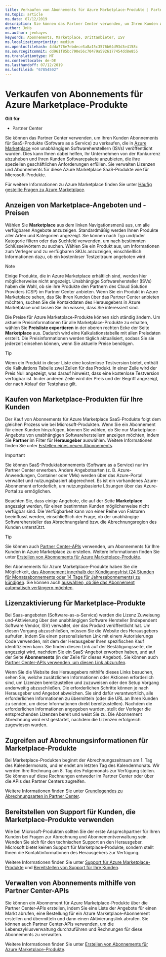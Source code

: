 ```yaml
---
title: Verkaufen von Abonnements für Azure Marketplace-Produkte | Partner Center
ms.topic: article
ms.date: 07/12/2019
description: Sie können das Partner Center verwenden, um Ihren Kunden Abonnements für SaaS-Produkte (Software as a Service) zu verkaufen, die in Azure Marketplace von unabhängigen Softwareherstellern (ISVs) veröffentlicht wurden.
author: JnHs
ms.author: jenhayes
keywords: Abonnements, Marketplace, Drittanbieter, ISV
ms.localizationpriority: medium
ms.openlocfilehash: 4dda776e7ebdece3a8a15c3576b64d93d3e4158c
ms.sourcegitcommit: dd961f85bc790e56c70479a5926177454dd8e855
ms.translationtype: MT
ms.contentlocale: de-DE
ms.lasthandoff: 07/12/2019
ms.locfileid: "67854502"
---
```

# <a name="sell-subscriptions-to-azure-marketplace-products"></a>Verkaufen von Abonnements für Azure Marketplace-Produkte

**Gilt für**

- Partner Center

Sie können das Partner Center verwenden, um Ihren Kunden Abonnements für SaaS-Produkte (Software as a Service) zu verkaufen, die in [Azure Marketplace](https://azuremarketplace.microsoft.com/marketplace) von unabhängigen Softwareherstellern (ISVs) veröffentlicht wurden. Dies kann Ihnen dabei helfen, Ihr Unternehmen von der Konkurrenz abzuheben und Ihren Kunden Softwarepakete anzubieten, die ihre speziellen geschäftlichen Anforderungen erfüllen. Sie verwalten Lizenzen und Abonnements für diese Azure Marketplace SaaS-Produkte wie für Microsoft-Produkte.

Für weitere Informationen zu Azure Marketplace finden Sie unter [Häufig gestellte Fragen zu Azure Marketplace](https://docs.microsoft.com/azure/marketplace/marketplace-faq-publisher-guide).

## <a name="view-marketplace-offers-and-pricing"></a>Anzeigen von Marketplace-Angeboten und -Preisen

Wählen Sie **Marketplace** aus dem linken Navigationsmenü aus, um alle verfügbaren Angebote anzuzeigen. Standardmäßig werden Ihnen Produkte aller Arten und Kategorien angezeigt. Sie können nach Typ und/oder Kategorie filtern oder das Suchfeld verwenden, um nach bestimmten Schlüsselwörtern zu suchen. Wählen Sie ein Produkt aus, um Informationen zum Verleger und zu verfügbaren SKUs anzuzeigen, einschließlich Informationen dazu, ob ein kostenloser Testzeitraum angeboten wird.

> [!NOTE]
> Einige Produkte, die in Azure Marketplace erhältlich sind, werden hier möglicherweise nicht angezeigt. Unabhängige Softwarehersteller (ISVs) haben die Wahl, ob sie ihre Produkte den Partnern des Cloud Solution Providers (CSP) im Partner Center anbieten. Wenn Sie ein Produkt in Azure Marketplace sehen, das Sie Ihren Kunden über das Partner Center anbieten möchten, suchen Sie die Kontaktdaten des Herausgebers in Azure Marketplace und lassen Sie ihn wissen, dass Sie interessiert sind.

Die Preise für Azure Marketplace-Produkte können sich ständig ändern. Um aktuelle Preisinformationen für alle Marketplace-Produkte zu erhalten, wählen Sie **Preisliste exportieren** in der oberen rechten Ecke der Seite **Marketplace** aus. Dadurch wird eine Kalkulationstabelle mit allen Preisdaten erstellt. Die Preisinformationen werden täglich aktualisiert, sodass Sie sie jederzeit einsehen können, wenn Sie aktuelle Preise benötigen.

> [!TIP]
> Wenn ein Produkt in dieser Liste eine kostenlose Testversion bietet, enthält die Kalkulations Tabelle zwei Zeilen für das Produkt. In einer Zeile wird der Preis Null angezeigt, was darauf hinweist, dass eine kostenlose Testversion verfügbar ist. In der anderen Zeile wird der Preis und der Begriff angezeigt, der nach Ablauf der Testphase gilt.

## <a name="purchase-marketplace-products-for-your-customers"></a>Kaufen von Marketplace-Produkten für Ihre Kunden

Der Kauf von Abonnements für Azure Marketplace SaaS-Produkte folgt dem gleichen Prozess wie bei Microsoft-Produkten. Wenn Sie ein Abonnement für einen Kunden hinzufügen, können Sie wählen, ob Sie nur Marketplace-Angebote von unabhängigen Softwareherstellern anzeigen möchten, indem Sie **Partner** im Filter für **Herausgeber** auswählen. Weitere Informationen finden Sie unter [Erstellen eines neuen Abonnements](create-a-new-subscription.md).

> [!IMPORTANT]
> Sie können SaaS-Produktabonnements (Software as a Service) nur im Partner Center erwerben. Andere Angebotsarten (z. B. Azure-Anwendungen, Container oder VMs) werden über das Azure-Portal verwaltet und nutzungsbasiert abgerechnet. Es ist ein vorhandenes Azure-Abonnement erforderlich, um nutzungsbasierte Lösungen über das Azure-Portal zu ermöglichen.

Beachten Sie, dass einige Angebote, die auf der Seite **Marketplace** angezeigt werden, für einen bestimmten Kunden möglicherweise nicht verfügbar sind. Die Verfügbarkeit kann von einer Reihe von Faktoren beeinflusst werden, einschließlich der Frage, ob der unabhängige Softwarehersteller das Abrechnungsland bzw. die Abrechnungsregion des Kunden unterstützt.

> [!TIP]
> Sie können auch [Partner Center-APIs](https://docs.microsoft.com/partner-center/develop/) verwenden, um Abonnements für Ihre Kunden in Azure Marketplace zu erstellen. Weitere Informationen finden Sie unter [Erstellen von Abonnements für Azure Marketplace-Produkte](https://docs.microsoft.com/partner-center/develop/create-subscription-azure-marketplace-products).

Bei Abonnements für Azure Marketplace-Produkte haben Sie die Möglichkeit, [das Abonnement innerhalb der Kündigungsfrist (24 Stunden für Monatsabonnements oder 14 Tage für Jahresabonnements) zu kündigen](https://docs.microsoft.com/partner-center/create-a-new-subscription#cancel-a-subscription). Sie können auch [auswählen, ob Sie das Abonnement automatisch verlängern möchten](https://docs.microsoft.com/partner-center/create-a-new-subscription#choose-whether-to-automatically-renew-an-azure-marketplace-subscription).

## <a name="license-activation-for-marketplace-products"></a>Lizenzaktivierung für Marketplace-Produkte

Bei Saas-angeboten (Software-as-a-Service) werden die Lizenz Zuweisung und-Aktivierung über den unabhängigen Software Hersteller (Independent Software Vendor, ISV) verwaltet, der das Produkt veröffentlicht hat. Um diesen Vorgang abzuschließen, müssen Sie die Website des Herausgebers aufrufen, indem Sie einen personalisierten Link mit einem Autorisierungs Code verwenden, mit dem der Herausgeber Ihren spezifischen Kauf identifizieren kann. Sie finden diesen Link auf der Bestätigungsseite, die angezeigt wird, nachdem Sie ein SaaS-Angebot erworben haben, und auf der Seite **Abonnements** (in der Zeile für dieses Angebot). Sie können auch [Partner Center-APIs verwenden, um diesen Link abzurufen](https://docs.microsoft.com/partner-center/develop/get-activation-link-by-order-line-item).

Wenn Sie die Website des Herausgebers mithilfe dieses Links besuchen, sehen Sie, welche zusätzlichen Informationen oder Aktionen erforderlich sind, um Lizenzen bereitzustellen und zuzuweisen oder den Setup Vorgang anderweitig abzuschließen. Die erforderlichen Schritte können je nach Herausgeber und Angebot abweichen. Sie sind dafür verantwortlich, alle erforderlichen Informationen zu übermitteln (oder die URL an Ihren Kunden zu senden, um diese Informationen direkt bereitzustellen). Nachdem die erforderlichen Informationen angegeben wurden, stellt der Verleger die entsprechenden Lizenzen bereit und weist Sie zu. Die Abonnement Abrechnung wird erst gestartet, nachdem die Lizenzen erfolgreich zugewiesen wurden.

## <a name="access-billing-info-for-marketplace-products"></a>Zugreifen auf Abrechnungsinformationen für Marketplace-Produkte

Bei Marketplace-Produkten beginnt der Abrechnungszeitraum am 1. Tag des Kalendermonats, und er endet am letzten Tag des Kalendermonats. Wir werden Ihre Rechnung am 8. Tag des Folgemonats zur Verfügung stellen. Sie können auf diese Rechnungen entweder im Partner Center oder über die APIs des Partner Centers zugreifen.

Weitere Informationen finden Sie unter [Grundlegendes zu Abrechnungsarten in Partner Center](https://docs.microsoft.com/partner-center/billing-different-types#billing-for-one-time-and-select-recurring-charges).

## <a name="provide-support-for-customers-using-marketplace-products"></a>Bereitstellen von Support für Kunden, die Marketplace-Produkte verwenden

Wie bei Microsoft-Produkten sollten Sie der erste Ansprechpartner für Ihren Kunden bei Fragen zur Abrechnung und Abonnementverwaltung sein. Wenden Sie sich für den technischen Support an den Herausgeber. Microsoft bietet keinen Support für Marketplace-Produkte, sondern stellt Ihnen die Kontaktinformationen des Herausgebers zur Verfügung.

Weitere Informationen finden Sie unter [Support für Azure Marketplace-Produkte](https://docs.microsoft.com/partner-center/report-problems-on-behalf-of-a-customer#support-for-azure-marketplace-products) und [Bereitstellen von Support für Ihre Kunden](https://docs.microsoft.com/partner-center/customer-support).

## <a name="manage-subscriptions-using-partner-center-apis"></a>Verwalten von Abonnements mithilfe von Partner Center-APIs

Sie können ein Abonnement für Azure Marketplace-Produkte über die Partner Center-APIs erstellen, indem Sie eine Liste der Angebote für einen Markt abrufen, eine Bestellung für ein Azure Marketplace-Abonnement erstellen und übermitteln und dann einen Aktivierungslink abrufen. Sie können auch Partner Center-APIs verwenden, um die Lebenszyklusverwaltung durchzuführen und Rechnungen für diese Abonnements zu verwalten.

Weitere Informationen finden Sie unter [Erstellen von Abonnements für Azure Marketplace-Produkte](https://docs.microsoft.com/partner-center/develop/create-subscription-azure-marketplace-products).